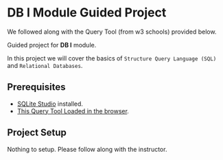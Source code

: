 # DB I Module Guided Project

We followed along with the Query Tool (from w3 schools) provided below.

Guided project for **DB I** module.

In this project we will cover the basics of `Structure Query Language (SQL)` and `Relational Databases`.

## Prerequisites

- [SQLite Studio](https://sqlitestudio.pl/index.rvt?act=download) installed.
- [This Query Tool Loaded in the browser](https://www.w3schools.com/Sql/tryit.asp?filename=trysql_select_top).

## Project Setup

Nothing to setup. Please follow along with the instructor.
